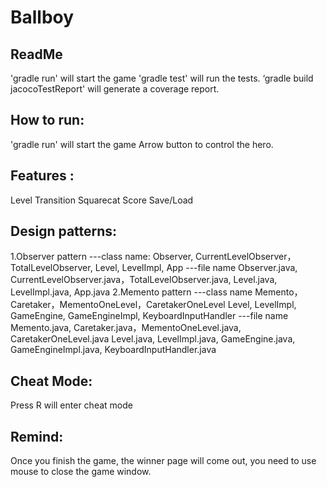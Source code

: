 # Ballboy
## ReadMe

'gradle run' will start the game
'gradle test' will run the tests.
‘gradle build jacocoTestReport' will generate a coverage report.

## How to run:
'gradle run' will start the game
Arrow button to control the hero.

## Features :
Level Transition
Squarecat
Score
Save/Load

## Design patterns:
1.Observer pattern
---class name:
Observer, CurrentLevelObserver，TotalLevelObserver, 
Level, LevelImpl, App
---file name
Observer.java, CurrentLevelObserver.java，TotalLevelObserver.java, 
Level.java, LevelImpl.java, App.java
2.Memento pattern
---class name
Memento，Caretaker，MementoOneLevel，CaretakerOneLevel
Level, LevelImpl, GameEngine, GameEngineImpl, KeyboardInputHandler
---file name
Memento.java, Caretaker.java，MementoOneLevel.java, CaretakerOneLevel.java
Level.java, LevelImpl.java, GameEngine.java, GameEngineImpl.java, KeyboardInputHandler.java

## Cheat Mode:
Press R will enter cheat mode

## Remind:
Once you finish the game, the winner page will come out, you need to use mouse to close the game window.




